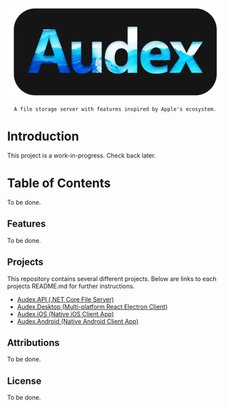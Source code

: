 <div align="center">
    <img src="./Audex.png">

    A file storage server with features inspired by Apple's ecosystem.
</div>

# Introduction

This project is a work-in-progress. Check back later.

# Table of Contents

To be done.

## Features

To be done.

## Projects

This repository contains several different projects. Below are links to each projects README.md for further instructions.

- [Audex.API (.NET Core File Server)](./Audex.API/README.md)
- [Audex.Desktop (Multi-platform React Electron Client)](./Audex.Desktop/README.md)
- [Audex.iOS (Native iOS Client App)](./Audex.iOS/README.md)
- [Audex.Android (Native Android Client App)](./Audex.Android/README.md)

## Attributions

To be done.

## License

To be done.


